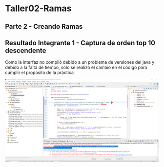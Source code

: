 # Taller02-Ramas

## Parte 2 - Creando Ramas

## Resultado Integrante 1 - Captura de orden top 10 descendente

Como la interfaz no compiló debido a un problema de versiones del java y debido a la falta de tiempo,
solo se realizó el cambio en el código para cumplir el propósito de la práctica

![Captura2](./captureordencodigo.png)